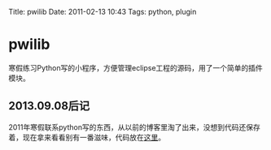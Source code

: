 Title: pwilib
Date: 2011-02-13 10:43
Tags: python, plugin

# pwilib

寒假练习Python写的小程序，方便管理eclipse工程的源码，用了一个简单的插件模块。

## 2013.09.08后记
2011年寒假联系python写的东西，从以前的博客里淘了出来，没想到代码还保存着，现在拿来看看别有一番滋味，代码放在[这里](https://github.com/wilbur-ma/pwilib)。


